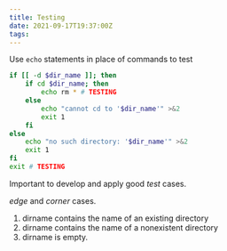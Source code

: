```yaml
---
title: Testing
date: 2021-09-17T19:37:00Z
tags:
---
```


Use `echo` statements in place of commands to test

``` bash
if [[ -d $dir_name ]]; then
    if cd $dir_name; then
        echo rm * # TESTING
    else
        echo "cannot cd to '$dir_name'" >&2
        exit 1
    fi
else
    echo "no such directory: '$dir_name'" >&2
    exit 1
fi
exit # TESTING
```

Important to develop and apply good *test* cases.

*edge* and *corner* cases.

1.  dirname contains the name of an existing
    directory
2.  dirname contains the name of a nonexistent
    directory
3.  dirname is empty.
